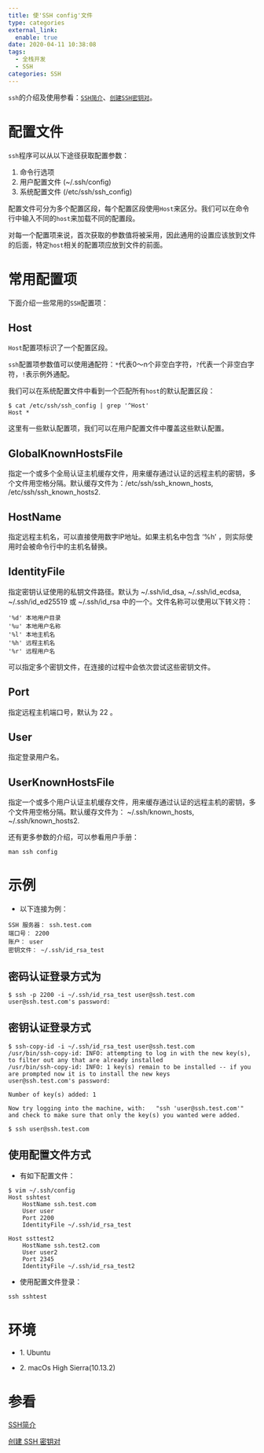 ```yaml
---
title: 使'SSH config'文件
type: categories
external_link:
  enable: true
date: 2020-04-11 10:38:08
tags:
  - 全栈开发
  - SSH
categories: SSH
---
```



`ssh`的介绍及使用参看：[`SSH简介`](/SSH/SSH-简介/#more "SSH 简介")、[`创建SSH密钥对`](/SSH/创建SSH密钥对/#more "创建 SSH 密钥对")。

<!-- more -->
# 配置文件

`ssh`程序可以从以下途径获取配置参数：

1. 命令行选项
2. 用户配置文件 (~/.ssh/config)
3. 系统配置文件 (/etc/ssh/ssh_config)

配置文件可分为多个配置区段，每个配置区段使用`Host`来区分。我们可以在命令行中输入不同的`host`来加载不同的配置段。

对每一个配置项来说，首次获取的参数值将被采用，因此通用的设置应该放到文件的后面，特定`host`相关的配置项应放到文件的前面。

# 常用配置项

下面介绍一些常用的`SSH`配置项：

## Host

`Host`配置项标识了一个配置区段。

`ssh`配置项参数值可以使用通配符：`*`代表0～n个非空白字符，`?`代表一个非空白字符，`!`表示例外通配。

我们可以在系统配置文件中看到一个匹配所有`host`的默认配置区段：

```
$ cat /etc/ssh/ssh_config | grep '^Host'
Host *
```

这里有一些默认配置项，我们可以在用户配置文件中覆盖这些默认配置。

## GlobalKnownHostsFile

指定一个或多个全局认证主机缓存文件，用来缓存通过认证的远程主机的密钥，多个文件用空格分隔。默认缓存文件为：/etc/ssh/ssh\_known\_hosts, /etc/ssh/ssh\_known\_hosts2.

## HostName

指定远程主机名，可以直接使用数字IP地址。如果主机名中包含 ‘%h’ ，则实际使用时会被命令行中的主机名替换。

## IdentityFile

指定密钥认证使用的私钥文件路径。默认为 ~/.ssh/id\_dsa, ~/.ssh/id\_ecdsa, ~/.ssh/id\_ed25519 或 ~/.ssh/id\_rsa 中的一个。文件名称可以使用以下转义符：

```
'%d' 本地用户目录
'%u' 本地用户名称
'%l' 本地主机名
'%h' 远程主机名
'%r' 远程用户名
```

可以指定多个密钥文件，在连接的过程中会依次尝试这些密钥文件。

## Port

指定远程主机端口号，默认为 22 。

## User

指定登录用户名。

## UserKnownHostsFile

指定一个或多个用户认证主机缓存文件，用来缓存通过认证的远程主机的密钥，多个文件用空格分隔。默认缓存文件为： ~/.ssh/known\_hosts, ~/.ssh/known\_hosts2.

还有更多参数的介绍，可以参看用户手册：

```
man ssh config
```

# 示例

- 以下连接为例：

```
SSH 服务器： ssh.test.com
端口号： 2200
账户： user
密钥文件： ~/.ssh/id_rsa_test
```

## 密码认证登录方式为

```
$ ssh -p 2200 -i ~/.ssh/id_rsa_test user@ssh.test.com
user@ssh.test.com's password:
```

## 密钥认证登录方式

```
$ ssh-copy-id -i ~/.ssh/id_rsa_test user@ssh.test.com
/usr/bin/ssh-copy-id: INFO: attempting to log in with the new key(s), to filter out any that are already installed
/usr/bin/ssh-copy-id: INFO: 1 key(s) remain to be installed -- if you are prompted now it is to install the new keys
user@ssh.test.com's password:

Number of key(s) added: 1

Now try logging into the machine, with:   "ssh 'user@ssh.test.com'"
and check to make sure that only the key(s) you wanted were added.

$ ssh user@ssh.test.com
```

## 使用配置文件方式

- 有如下配置文件：

```
$ vim ~/.ssh/config
Host sshtest
    HostName ssh.test.com
    User user
    Port 2200
    IdentityFile ~/.ssh/id_rsa_test

Host ssttest2
    HostName ssh.test2.com
    User user2
    Port 2345
    IdentityFile ~/.ssh/id_rsa_test2
```

- 使用配置文件登录：

```
ssh sshtest
```

# 环境

- 1\. Ubuntu

- 2\. macOs High Sierra(10.13.2)

# 参看

[SSH简介](/SSH/SSH-简介/#more "SSH 简介")

[创建 SSH 密钥对](/SSH/创建SSH密钥对/#more "创建 SSH 密钥对")
